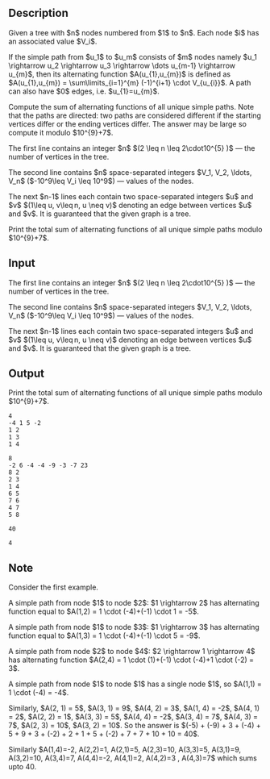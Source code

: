 ## Description

<div><p>Given a tree with $n$ nodes numbered from $1$ to $n$. Each node $i$ has an associated value $V_i$.</p><p>If the simple path from $u_1$ to $u_m$ consists of $m$ nodes namely $u_1 \rightarrow u_2 \rightarrow u_3 \rightarrow \dots u_{m-1} \rightarrow u_{m}$, then its alternating function $A(u_{1},u_{m})$ is defined as $A(u_{1},u_{m}) = \sum\limits_{i=1}^{m} (-1)^{i+1} \cdot V_{u_{i}}$. A path can also have $0$ edges, i.e. $u_{1}=u_{m}$.</p><p>Compute the sum of alternating functions of all unique simple paths. Note that the paths are directed: two paths are considered different if the starting vertices differ or the ending vertices differ. The answer may be large so compute it modulo $10^{9}+7$. </p></div><div class="input-specification"><p>The first line contains an integer $n$ $(2 \leq n \leq 2\cdot10^{5} )$ — the number of vertices in the tree.</p><p>The second line contains $n$ space-separated integers $V_1, V_2, \ldots, V_n$ ($-10^9\leq V_i \leq 10^9$) — values of the nodes.</p><p>The next $n-1$ lines each contain two space-separated integers $u$ and $v$ $(1\leq u, v\leq n, u \neq v)$ denoting an edge between vertices $u$ and $v$. It is guaranteed that the given graph is a tree.</p></div><div class="output-specification"><p>Print the total sum of alternating functions of all unique simple paths modulo $10^{9}+7$. </p></div>

## Input

<p>The first line contains an integer $n$ $(2 \leq n \leq 2\cdot10^{5} )$ — the number of vertices in the tree.</p><p>The second line contains $n$ space-separated integers $V_1, V_2, \ldots, V_n$ ($-10^9\leq V_i \leq 10^9$) — values of the nodes.</p><p>The next $n-1$ lines each contain two space-separated integers $u$ and $v$ $(1\leq u, v\leq n, u \neq v)$ denoting an edge between vertices $u$ and $v$. It is guaranteed that the given graph is a tree.</p>

## Output

<p>Print the total sum of alternating functions of all unique simple paths modulo $10^{9}+7$. </p>





```input1
4
-4 1 5 -2
1 2
1 3
1 4

```




```input2
8
-2 6 -4 -4 -9 -3 -7 23
8 2
2 3
1 4
6 5
7 6
4 7
5 8

```




```output1
40

```




```output2
4

```



## Note

<p>Consider the first example.</p><p>A simple path from node $1$ to node $2$: $1 \rightarrow 2$ has alternating function equal to $A(1,2) = 1 \cdot (-4)+(-1) \cdot 1 = -5$.</p><p>A simple path from node $1$ to node $3$: $1 \rightarrow 3$ has alternating function equal to $A(1,3) = 1 \cdot (-4)+(-1) \cdot 5 = -9$.</p><p>A simple path from node $2$ to node $4$: $2 \rightarrow 1 \rightarrow 4$ has alternating function $A(2,4) = 1 \cdot (1)+(-1) \cdot (-4)+1 \cdot (-2) = 3$.</p><p>A simple path from node $1$ to node $1$ has a single node $1$, so $A(1,1) = 1 \cdot (-4) = -4$.</p><p>Similarly, $A(2, 1) = 5$, $A(3, 1) = 9$, $A(4, 2) = 3$, $A(1, 4) = -2$, $A(4, 1) = 2$, $A(2, 2) = 1$, $A(3, 3) = 5$, $A(4, 4) = -2$, $A(3, 4) = 7$, $A(4, 3) = 7$, $A(2, 3) = 10$, $A(3, 2) = 10$. So the answer is $(-5) + (-9) + 3 + (-4) + 5 + 9 + 3 + (-2) + 2 + 1 + 5 + (-2) + 7 + 7 + 10 + 10 = 40$.</p><p>Similarly $A(1,4)=-2, A(2,2)=1, A(2,1)=5, A(2,3)=10, A(3,3)=5, A(3,1)=9, A(3,2)=10, A(3,4)=7, A(4,4)=-2, A(4,1)=2, A(4,2)=3 , A(4,3)=7$ which sums upto 40. </p>
